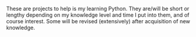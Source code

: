 These are projects to help is my learning Python. They are/will be short or
lengthy depending on my knowledge level and time I put into them, and of
course interest. Some will be revised (extensively) after acquisition of new knowledge.
